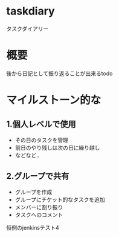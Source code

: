 taskdiary
=========

タスクダイアリー

# 概要
後から日記として振り返ることが出来るtodo

# マイルストーン的な
## 1.個人レベルで使用

+ その日のタスクを管理
+ 前日のやり残しは次の日に繰り越し
+ などなど..

## 2.グループで共有

+ グループを作成
+ グループにチケット的なタスクを追加
+ メンバーに割り振り
+ タスクへのコメント

恒例のjenkinsテスト4
